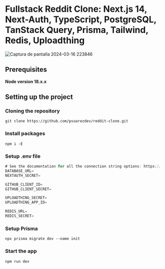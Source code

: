 # Fullstack Reddit Clone: Next.js 14, Next-Auth, TypeScript, PostgreSQL, TanStack Query, Prisma, Tailwind, Redis, Uploadthing

![Captura de pantalla 2024-03-16 223846](https://github.com/psuarezdev/reddit-clone/assets/104940521/a7dff599-84e8-4904-8358-37c83537a412)

## Prerequisites

**Node version 18.x.x**

## Setting up the project

### Cloning the repository

```shell
git clone https://github.com/psuarezdev/reddit-clone.git
```

### Install packages

```shell
npm i -E
```

### Setup .env file

```js
# See the documentation for all the connection string options: https://pris.ly/d/connection-strings
DATABASE_URL=
NEXTAUTH_SECRET=

GITHUB_CLIENT_ID=
GITHUB_CLIENT_SECRET=

UPLOADTHING_SECRET=
UPLOADTHING_APP_ID=

REDIS_URL=
REDIS_SECRET=
```

### Setup Prisma

```shell
npx prisma migrate dev --name init
```

### Start the app

```shell
npm run dev
```
